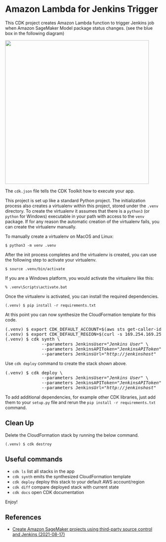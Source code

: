 
# Amazon Lambda for Jenkins Trigger

This CDK project creates Amazon Lambda function to trigger Jenkins job
when Amazon SageMaker Model package status changes.
(see the blue box in the following diagram)

<div>
  <img src="./sagemaker-lambda-jenkins-trigger.png", alt with="711" height="465" />
</div>

The `cdk.json` file tells the CDK Toolkit how to execute your app.

This project is set up like a standard Python project.  The initialization
process also creates a virtualenv within this project, stored under the `.venv`
directory.  To create the virtualenv it assumes that there is a `python3`
(or `python` for Windows) executable in your path with access to the `venv`
package. If for any reason the automatic creation of the virtualenv fails,
you can create the virtualenv manually.

To manually create a virtualenv on MacOS and Linux:

```
$ python3 -m venv .venv
```

After the init process completes and the virtualenv is created, you can use the following
step to activate your virtualenv.

```
$ source .venv/bin/activate
```

If you are a Windows platform, you would activate the virtualenv like this:

```
% .venv\Scripts\activate.bat
```

Once the virtualenv is activated, you can install the required dependencies.

```
(.venv) $ pip install -r requirements.txt
```

At this point you can now synthesize the CloudFormation template for this code.

<pre>
(.venv) $ export CDK_DEFAULT_ACCOUNT=$(aws sts get-caller-identity --query Account --output text)
(.venv) $ export CDK_DEFAULT_REGION=$(curl -s 169.254.169.254/latest/dynamic/instance-identity/document | jq -r .region)
(.venv) $ cdk synth \
              --parameters JenkinsUser=<i>"Jenkins User"</i> \
              --parameters JenkinsAPIToken=<i>"JenkinsAPIToken"</i> \
              --parameters JenkinsUrl=<i>"http://jenkinshost"</i>
</pre>

Use `cdk deploy` command to create the stack shown above.

<pre>
(.venv) $ cdk deploy \
              --parameters JenkinsUser=<i>"Jenkins User"</i> \
              --parameters JenkinsAPIToken=<i>"JenkinsAPIToken"</i> \
              --parameters JenkinsUrl=<i>"http://jenkinshost"</i>
</pre>

To add additional dependencies, for example other CDK libraries, just add
them to your `setup.py` file and rerun the `pip install -r requirements.txt`
command.

## Clean Up

Delete the CloudFormation stack by running the below command.

```
(.venv) $ cdk destroy
```

## Useful commands

 * `cdk ls`          list all stacks in the app
 * `cdk synth`       emits the synthesized CloudFormation template
 * `cdk deploy`      deploy this stack to your default AWS account/region
 * `cdk diff`        compare deployed stack with current state
 * `cdk docs`        open CDK documentation

Enjoy!

## References

 * [Create Amazon SageMaker projects using third-party source control and Jenkins (2021-08-17)](https://aws.amazon.com/ko/blogs/machine-learning/create-amazon-sagemaker-projects-using-third-party-source-control-and-jenkins/)
